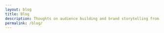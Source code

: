 ```yaml
---
layout: blog
title: Blog
description: Thoughts on audience building and brand storytelling from the intersection of culture, technology, and social impact.
permalink: /blog/
---
```

